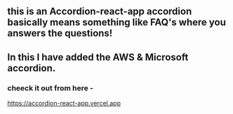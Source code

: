 ## this is an Accordion-react-app accordion basically means something like FAQ's where you answers the questions!

## In this I have added the AWS & Microsoft accordion.

### cheeck it out from here -

https://accordion-react-app.vercel.app
